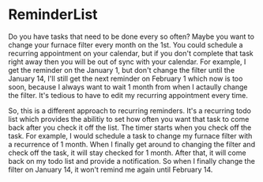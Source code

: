 # ReminderList
Do you have tasks that need to be done every so often? Maybe you want to change your furnace filter every month on the 1st. You could schedule a recurring appointment on your calendar, but if you don't complete that task right away then you will be out of sync with your calendar. For example, I get the reminder on the January 1, but don't change the filter until the January 14, I'll still get the next reminder on February 1 which now is too soon, because I always want to wait 1 month from when I actaully change the filter. It's tedious to have to edit my recurring appointment every time.

So, this is a different approach to recurring reminders. It's a recurring todo list which provides the abilitiy to set how often you want that task to come back after you check it off the list. The timer starts when you check off the task. For example, I would schedule a task to change my furnace filter with a recurrence of 1 month. When I finally get around to changing the filter and check off the task, it will stay checked for 1 month. After that, it will come back on my todo list and provide a notification. So when I finally change the filter on January 14, it won't remind me again until February 14.
